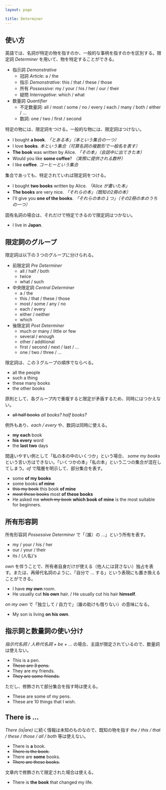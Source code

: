 ```yaml
---
layout: page

title: Determiner
---
```


## 使い方

英語では、名詞が特定の物を指すのか、一般的な事柄を指すのかを区別する。限定詞 _Determiner_ を用いて、物を特定することができる。

* 指示詞 _Demonstrative_
  * 冠詞 _Article_: a / the
  * 指示 _Demonstrative_: this / that / these / those
  * 所有 _Possessive_: my / your / his / her / our / their
  * 疑問 _Interrogative_: which / what
* 数量詞 _Quantifier_
  * 不定数量詞: all / most / some / no / every / each / many / both / either / ...
  * 数詞: one / two / first / second

特定の物には、限定詞をつける。一般的な物には、限定詞はつけない。

* I bought __a book__. _「とある本」（本という集合の一つ）_
* I love __books__. _本という集合（可算名詞の複数形で一般名を表す）_
* __The book__ was written by Alice. _「その本」（会話中に出てきた本）_
* Would you like __some coffee__? _（実際に提供される数杯）_
* I like __coffee__. _コーヒーという集合_

集合であっても、特定されていれば限定詞をつける。

* I bought __two books__ written by Alice. _「Alice が書いた本」_
* __The books__ are very nice. _「それらの本」（既知の2冊の本）_
* I'll give you __one of the books__. _「それらの本の１つ」（その2冊の本のうちの一つ）_

固有名詞の場合は、それだけで特定できるので限定詞はつかない。

* I live in __Japan__.

## 限定詞のグループ

限定詞は以下の３つのグループに分けられる。

* 前限定詞 _Pre Determiner_
  * all / half / both
  * twice
  * what / such
* 中央限定詞 _Central Determiner_
  * a / the
  * this / that / these / those
  * most / some / any / no
  * each / every
  * either / neither
  * which
* 後限定詞 _Post Determiner_
  * much or many / little or few
  * several / enough
  * other / additional
  * first / second / next / last / ...
  * one / two / three / ...

限定詞は、この３グループの順序でならべる。

* all the people
* such a thing
* these many books
* the other books

原則として、各グループ内で重複すると限定が矛盾するため、同時にはつかえない。

* <del>all half books</del> _all books? half books?_

例外もあり、_each / every_ や、数詞は同時に使える。

* __my each__ book
* __his every__ word
* the __last two__ days

間違いやすい例として「私の本の中のいくつか」という場合、 _some my books_ という言い方はできない。「いくつかの本」「私の本」という二つの集合が混在してしまう。_of_ で階層を明示して、部分集合を表す。

* some __of my books__
* some books __of mine__
* <del>this my book</del> this book __of mine__
* <del>most these books</del> most __of these books__
* He asked me <del>which my book</del> __which book of mine__ is the most suitable for beginners.

## 所有形容詞

所有形容詞 _Possessive Determiner_ で「（誰）の ...」という所有を表す。

* my / your / his / her
* our / your / their
* its / (人名)'s

_own_ を伴うことで、所有者自身だけが使える（他人には貸さない）独占を表す。または、再帰代名詞のように、「自分で ... する」という表現にも置き換えることができる。

* I have __my own__ room.
* He usually cut __his own__ hair. / He usually cut his hair __himself__.

_on my own_ で「独立して / 自力で」（誰の助けも借りない）の意味になる。

* My son is living __on his own__.

## 指示詞と数量詞の使い分け

_指示代名詞 / 人称代名詞 + be + ..._ の場合、主語が限定されているので、数量詞は使えない。

* This is a pen.
* <del>These are 3 pens.</del>
* They are my friends.
* <del>They are some friends.</del>

ただし、修飾されて部分集合を指す時は使える。

* These are some of my pens.
* These are 10 things that I wish.

## There is ...

_There (is|are)_ に続く情報は未知のものなので、既知の物を指す _the / this / that / these / those / all / both_ 等は使えない。

* There is __a__ book.
* <del>There is the book.</del>
* There are __some__ books.
* <del>There are these books.</del>

文章内で修飾されて限定された場合は使える。

* There is __the book__ that changed my life.

